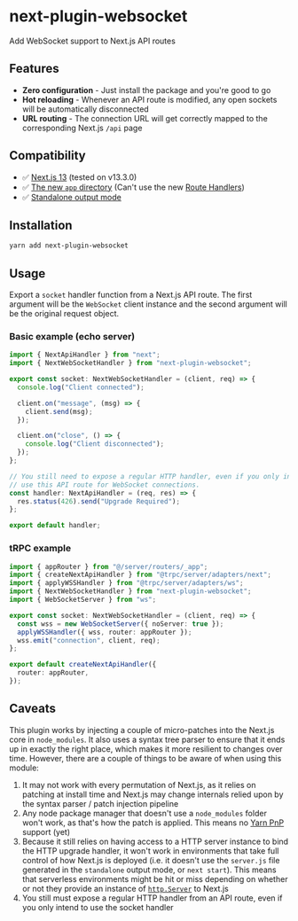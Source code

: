 # next-plugin-websocket

Add WebSocket support to Next.js API routes

## Features

- **Zero configuration** - Just install the package and you're good to go
- **Hot reloading** - Whenever an API route is modified, any open sockets will be automatically disconnected
- **URL routing** - The connection URL will get correctly mapped to the corresponding Next.js `/api` page

## Compatibility

- ✅ [Next.js 13](https://nextjs.org/blog/next-13) (tested on v13.3.0)
- ✅ [The new `app` directory](https://beta.nextjs.org/docs/routing/fundamentals) (Can't use the new [Route Handlers](https://beta.nextjs.org/docs/routing/route-handlers))
- ✅ [Standalone output mode](https://nextjs.org/docs/advanced-features/output-file-tracing)

## Installation

```sh
yarn add next-plugin-websocket
```

## Usage

Export a `socket` handler function from a Next.js API route. The first argument will be the `WebSocket` client instance and the second argument will be the original request object.

### Basic example (echo server)

```ts
import { NextApiHandler } from "next";
import { NextWebSocketHandler } from "next-plugin-websocket";

export const socket: NextWebSocketHandler = (client, req) => {
  console.log("Client connected");

  client.on("message", (msg) => {
    client.send(msg);
  });

  client.on("close", () => {
    console.log("Client disconnected");
  });
};

// You still need to expose a regular HTTP handler, even if you only intend to
// use this API route for WebSocket connections.
const handler: NextApiHandler = (req, res) => {
  res.status(426).send("Upgrade Required");
};

export default handler;
```

### tRPC example

```ts
import { appRouter } from "@/server/routers/_app";
import { createNextApiHandler } from "@trpc/server/adapters/next";
import { applyWSSHandler } from "@trpc/server/adapters/ws";
import { NextWebSocketHandler } from "next-plugin-websocket";
import { WebSocketServer } from "ws";

export const socket: NextWebSocketHandler = (client, req) => {
  const wss = new WebSocketServer({ noServer: true });
  applyWSSHandler({ wss, router: appRouter });
  wss.emit("connection", client, req);
};

export default createNextApiHandler({
  router: appRouter,
});
```

## Caveats

This plugin works by injecting a couple of micro-patches into the Next.js core in `node_modules`. It also uses a syntax tree parser to ensure that it ends up in exactly the right place, which makes it more resilient to changes over time. However, there are a couple of things to be aware of when using this module:

1. It may not work with every permutation of Next.js, as it relies on patching at install time and Next.js may change internals relied upon by the syntax parser / patch injection pipeline
2. Any node package manager that doesn't use a `node_modules` folder won't work, as that's how the patch is applied. This means no [Yarn PnP](https://yarnpkg.com/features/pnp) support (yet)
3. Because it still relies on having access to a HTTP server instance to bind the HTTP upgrade handler, it won't work in environments that take full control of how Next.js is deployed (i.e. it doesn't use the `server.js` file generated in the `standalone` output mode, or `next start`). This means that serverless environments might be hit or miss depending on whether or not they provide an instance of [`http.Server`](https://nodejs.org/api/http.html#class-httpserver) to Next.js
4. You still must expose a regular HTTP handler from an API route, even if you only intend to use the socket handler
